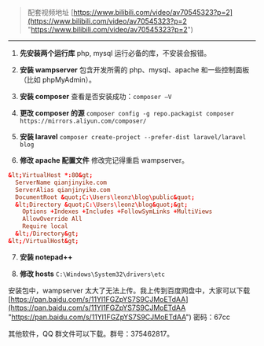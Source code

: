 > 配套视频地址 [https://www.bilibili.com/video/av70545323?p=2](https://www.bilibili.com/video/av70545323?p=2 "https://www.bilibili.com/video/av70545323?p=2")

----

1. **先安装两个运行库**
	php, mysql 运行必备的库，不安装会报错。

2. **安装 wampserver**
	包含开发所需的 php、mysql、apache 和一些控制面板（比如 phpMyAdmin）。

3. **安装 composer**
	查看是否安装成功：`composer –V`

4. **更改 composer 的源**
	`composer config -g repo.packagist composer https://mirrors.aliyun.com/composer/`

5. **安装 laravel**
	`composer create-project --prefer-dist laravel/laravel blog`

6. **修改 apache 配置文件**
	修改完记得重启 wampserver。

```conf
&lt;VirtualHost *:80&gt;
  ServerName qianjinyike.com
  ServerAlias qianjinyike.com
  DocumentRoot &quot;C:\Users\leonz\blog\public&quot;
  &lt;Directory &quot;C:\Users\leonz\blog&quot;&gt;
    Options +Indexes +Includes +FollowSymLinks +MultiViews
    AllowOverride All
    Require local
  &lt;/Directory&gt;
&lt;/VirtualHost&gt;
```

7. **安装 notepad++**

8. **修改 hosts**
	`C:\Windows\System32\drivers\etc`

安装包中，wampserver 太大了无法上传。我上传到百度网盘中，大家可以下载
[https://pan.baidu.com/s/11Yl1FGZpYS7S9CJMoETdAA](https://pan.baidu.com/s/11Yl1FGZpYS7S9CJMoETdAA "https://pan.baidu.com/s/11Yl1FGZpYS7S9CJMoETdAA")
密码：67cc

其他软件，QQ 群文件可以下载。群号：375462817。
